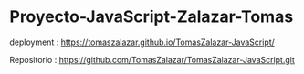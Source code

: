 # Proyecto-JavaScript-Zalazar-Tomas



deployment :  https://tomaszalazar.github.io/TomasZalazar-JavaScript/


Repositorio : https://github.com/TomasZalazar/TomasZalazar-JavaScript.git
